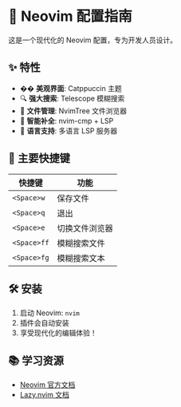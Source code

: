 # 🚀 Neovim 配置指南

这是一个现代化的 Neovim 配置，专为开发人员设计。

## ✨ 特性

- �� **美观界面**: Catppuccin 主题
- 🔍 **强大搜索**: Telescope 模糊搜索
- 📁 **文件管理**: NvimTree 文件浏览器
- 🧠 **智能补全**: nvim-cmp + LSP
- 🔧 **语言支持**: 多语言 LSP 服务器

## 🎯 主要快捷键

| 快捷键 | 功能 |
|--------|------|
| `<Space>w` | 保存文件 |
| `<Space>q` | 退出 |
| `<Space>e` | 切换文件浏览器 |
| `<Space>ff` | 模糊搜索文件 |
| `<Space>fg` | 模糊搜索文本 |

## 🛠️ 安装

1. 启动 Neovim: `nvim`
2. 插件会自动安装
3. 享受现代化的编辑体验！

## 📚 学习资源

- [Neovim 官方文档](https://neovim.io/doc/)
- [Lazy.nvim 文档](https://github.com/folke/lazy.nvim)
